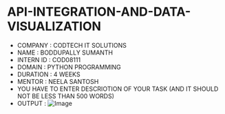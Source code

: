 # API-INTEGRATION-AND-DATA-VISUALIZATION
* COMPANY : CODTECH IT SOLUTIONS
* NAME : BODDUPALLY SUMANTH
* INTERN ID : COD08111
* DOMAIN : PYTHON PROGRAMMING
* DURATION : 4 WEEKS
* MENTOR : NEELA SANTOSH
*  YOU HAVE TO ENTER DESCRIOTION OF YOUR TASK (AND IT SHOULD NOT BE LESS THAN 500 WORDS)
*  OUTPUT : ![Image](https://github.com/user-attachments/assets/3bf3bbc6-d9d9-4116-a46a-258db72a4f1f)




